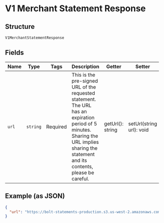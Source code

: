 
# V1 Merchant Statement Response

## Structure

`V1MerchantStatementResponse`

## Fields

| Name | Type | Tags | Description | Getter | Setter |
|  --- | --- | --- | --- | --- | --- |
| `url` | `string` | Required | This is the pre-signed URL of the requested statement. The URL has an expiration period of 5 minutes.<br>Sharing the URL implies sharing the statement and its contents, please be careful. | getUrl(): string | setUrl(string url): void |

## Example (as JSON)

```json
{
  "url": "https://bolt-statements-production.s3.us-west-2.amazonaws.com/00_daily_transaction_20200410.csv"
}
```

